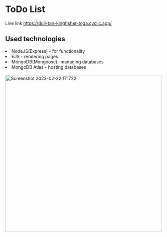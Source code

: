 # ToDo List

Live link https://dull-tan-kingfisher-toga.cyclic.app/

## Used technologies 
<li>NodeJS(Express) - for functionality</li>
<li>EJS - rendering pages</li>
<li>MongoDB(Mongoose)- managing databases</li>
<li>MongoDB Atlas - hosting databases</li>
<br>

<img width="500" alt="Screenshot 2023-02-22 171722" src="https://user-images.githubusercontent.com/125278159/220687912-4f34de08-0339-40a0-b7dd-fcc9c4647257.png">
